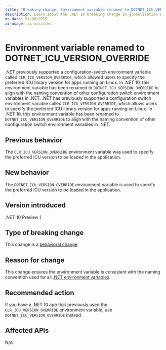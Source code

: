 ```yaml
---
title: "Breaking change: Environment variable renamed to DOTNET_ICU_VERSION_OVERRIDE"
description: Learn about the .NET 10 breaking change in globalization where the environment variable CLR_ICU_VERSION_OVERRIDE was renamed to DOTNET_ICU_VERSION_OVERRIDE.
ms.date: 01/30/2025
ai-usage: ai-assisted
---
```

# Environment variable renamed to DOTNET_ICU_VERSION_OVERRIDE
.NET previously supported a configuration-switch environment variable called `CLR_ICU_VERSION_OVERRIDE`, which allowed users to specify the preferred ICU library version for apps running on Linux. In .NET 10, this environment variable has been renamed to `DOTNET_ICU_VERSION_OVERRIDE` to align with the naming convention of other configuration switch environment variables in .NET.
.NET has previously supported a configuration switch environment variable called `CLR_ICU_VERSION_OVERRIDE`, which allows users to specify the preferred ICU library version for apps running on Linux. In .NET 10, this environment variable has been renamed to `DOTNET_ICU_VERSION_OVERRIDE` to align with the naming convention of other configuration switch environment variables in .NET.

## Previous behavior

The `CLR_ICU_VERSION_OVERRIDE` environment variable was used to specify the preferred ICU version to be loaded in the application.

## New behavior

The `DOTNET_ICU_VERSION_OVERRIDE` environment variable is used to specify the preferred ICU version to be loaded in the application.

## Version introduced

.NET 10 Preview 1

## Type of breaking change

This change is a [behavioral change](../../categories.md#behavioral-change).

## Reason for change

This change ensures the environment variable is consistent with the naming convention used for all [.NET environment variables](../../../tools/dotnet-environment-variables.md).

## Recommended action

If you have a .NET 10 app that previously used the `CLR_ICU_VERSION_OVERRIDE` environment variable, use `DOTNET_ICU_VERSION_OVERRIDE` instead.

## Affected APIs

N/A